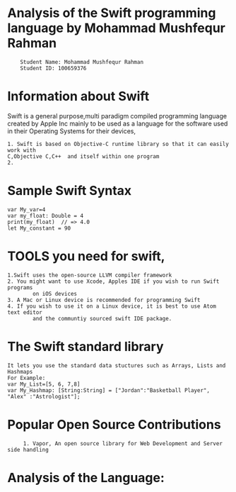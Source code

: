 # Analysis of the Swift programming language by Mohammad Mushfequr Rahman

		Student Name: Mohammad Mushfequr Rahman
		Student ID: 100659376

# Information about Swift
Swift is a general purpose,multi paradigm compiled programming language created by Apple Inc 
mainly to be used as a language for the software used in their Operating Systems for their devices,
	
	1. Swift is based on Objective-C runtime library so that it can easily work with
	C,Objective C,C++  and itself within one program
	2. 

# Sample Swift Syntax
	
	
	var My_var=4 
	var my_float: Double = 4
	print(my_float)  // => 4.0
	let My_constant = 90
	
# TOOLS you need for swift,

	1.Swift uses the open-source LLVM compiler framework
	2. You might want to use Xcode, Apples IDE if you wish to run Swift programs
			on iOS devices 
	3. A Mac or Linux device is recommended for programming Swift
	4. If you wish to use it on a Linux device, it is best to use Atom text editor
			and the communtiy sourced swift IDE package.
				
# The Swift standard library 
		

	It lets you use the standard data stuctures such as Arrays, Lists and Hashmaps
	For Example:
	var My_List=[5, 6, 7,8]
	var My_Hashmap: [String:String] = ["Jordan":"Basketball Player", "Alex" :"Astrologist"];
		
# Popular Open Source Contributions
		 
		 1. Vapor, An open source library for Web Development and Server side handling 
		 
# Analysis of the Language:

	
